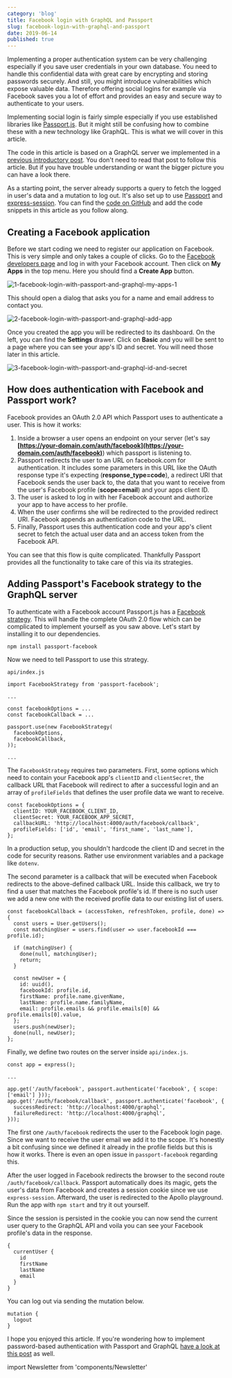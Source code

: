 ```yaml
---
category: 'blog'
title: Facebook login with GraphQL and Passport
slug: facebook-login-with-graphql-and-passport
date: 2019-06-14
published: true
---
```


Implementing a proper authentication system can be very challenging especially if you save user credentials in your own database. You need to handle this confidential data with great care by encrypting and storing passwords securely. And still, you might introduce vulnerabilities which expose valuable data. Therefore offering social logins for example via Facebook saves you a lot of effort and provides an easy and secure way to authenticate to your users.

Implementing social login is fairly simple especially if you use established libraries like [Passport.js](https://github.com/jaredhanson/passport). But it might still be confusing how to combine these with a new technology like GraphQL. This is what we will cover in this article.

The code in this article is based on a GraphQL server we implemented in a [previous introductory post](https://jkettmann.com/authentication-and-authorization-with-graphql-and-passport/). You don't need to read that post to follow this article. But if you have trouble understanding or want the bigger picture you can have a look there.

As a starting point, the server already supports a query to fetch the logged in user's data and a mutation to log out. It's also set up to use [Passport](https://github.com/jaredhanson/passport) and [express-session](https://github.com/expressjs/session). You can find the [code on GitHub](https://github.com/jkettmann/authentication-with-graphql-passport-and-react-starter) and add the code snippets in this article as you follow along.

## Creating a Facebook application

Before we start coding we need to register our application on Facebook. This is very simple and only takes a couple of clicks. Go to the [Facebook developers page](https://developers.facebook.com/) and log in with your Facebook account. Then click on **My Apps** in the top menu. Here you should find a **Create App** button.

![1-facebook-login-with-passport-and-graphql-my-apps-1](/content/images/2019/06/1-facebook-login-with-passport-and-graphql-my-apps-1.png)

This should open a dialog that asks you for a name and email address to contact you.

![2-facebook-login-with-passport-and-graphql-add-app](/content/images/2019/06/2-facebook-login-with-passport-and-graphql-add-app.png)

Once you created the app you will be redirected to its dashboard. On the left, you can find the **Settings** drawer. Click on **Basic** and you will be sent to a page where you can see your app's ID and secret. You will need those later in this article.

![3-facebook-login-with-passport-and-graphql-id-and-secret](/content/images/2019/06/3-facebook-login-with-passport-and-graphql-id-and-secret.png)

## How does authentication with Facebook and Passport work?

Facebook provides an OAuth 2.0 API which Passport uses to authenticate a user. This is how it works:

1. Inside a browser a user opens an endpoint on your server (let's say **[https://your-domain.com/auth/facebook](https://your-domain.com/auth/facebook)**) which passport is listening to.
2. Passport redirects the user to an URL on facebook.com for authentication. It includes some parameters in this URL like the OAuth response type it's expecting (**response_type=code**), a redirect URI that Facebook sends the user back to, the data that you want to receive from the user's Facebook profile (**scope=email**) and your apps client ID.
3. The user is asked to log in with her Facebook account and authorize your app to have access to her profile.
4. When the user confirms she will be redirected to the provided redirect URI. Facebook appends an authentication code to the URL.
5. Finally, Passport uses this authentication code and your app's client secret to fetch the actual user data and an access token from the Facebook API.

You can see that this flow is quite complicated. Thankfully Passport provides all the functionality to take care of this via its strategies.

## Adding Passport's Facebook strategy to the GraphQL server

To authenticate with a Facebook account Passport.js has a [Facebook strategy](https://github.com/jaredhanson/passport-facebook). This will handle the complete OAuth 2.0 flow which can be complicated to implement yourself as you saw above. Let's start by installing it to our dependencies.

    npm install passport-facebook


Now we need to tell Passport to use this strategy.

`api/index.js`

    import FacebookStrategy from 'passport-facebook';

    ...

    const facebookOptions = ...
    const facebookCallback = ...

    passport.use(new FacebookStrategy(
      facebookOptions,
      facebookCallback,
    ));

    ...


The `FacebookStrategy` requires two parameters. First, some options which need to contain your Facebook app's `clientID` and `clientSecret`, the callback URL that Facebook will redirect to after a successful login and an array of `profileFields` that defines the user profile data we want to receive.

    const facebookOptions = {
      clientID: YOUR_FACEBOOK_CLIENT_ID,
      clientSecret: YOUR_FACEBOOK_APP_SECRET,
      callbackURL: 'http://localhost:4000/auth/facebook/callback',
      profileFields: ['id', 'email', 'first_name', 'last_name'],
    };


In a production setup, you shouldn't hardcode the client ID and secret in the code for security reasons. Rather use environment variables and a package like `dotenv`.

The second parameter is a callback that will be executed when Facebook redirects to the above-defined callback URL. Inside this callback, we try to find a user that matches the Facebook profile's id. If there is no such user we add a new one with the received profile data to our existing list of users.

    const facebookCallback = (accessToken, refreshToken, profile, done) => {
      const users = User.getUsers();
      const matchingUser = users.find(user => user.facebookId === profile.id);

      if (matchingUser) {
        done(null, matchingUser);
        return;
      }

      const newUser = {
        id: uuid(),
        facebookId: profile.id,
        firstName: profile.name.givenName,
        lastName: profile.name.familyName,
        email: profile.emails && profile.emails[0] && profile.emails[0].value,
      };
      users.push(newUser);
      done(null, newUser);
    };


Finally, we define two routes on the server inside `api/index.js`.

    const app = express();

    ...

    app.get('/auth/facebook', passport.authenticate('facebook', { scope: ['email'] }));
    app.get('/auth/facebook/callback', passport.authenticate('facebook', {
      successRedirect: 'http://localhost:4000/graphql',
      failureRedirect: 'http://localhost:4000/graphql',
    }));


The first one `/auth/facebook` redirects the user to the Facebook login page. Since we want to receive the user email we add it to the scope. It's honestly a bit confusing since we defined it already in the profile fields but this is how it works. There is even an open issue in `passport-facebook` regarding this.

After the user logged in Facebook redirects the browser to the second route `/auth/facebook/callback`. Passport automatically does its magic, gets the user's data from Facebook and creates a session cookie since we use `express-session`. Afterward, the user is redirected to the Apollo playground. Run the app with `npm start` and try it out yourself.

Since the session is persisted in the cookie you can now send the current user query to the GraphQL API and voila you can see your Facebook profile's data in the response.

    {
      currentUser {
        id
        firstName
        lastName
        email
      }
    }


You can log out via sending the mutation below.

    mutation {
      logout
    }


I hope you enjoyed this article. If you're wondering how to implement password-based authentication with Passport and GraphQL [have a look at this post](https://jkettmann.com/password-based-authentication-with-graphql-and-passport/) as well.

import Newsletter from 'components/Newsletter'

<Newsletter formId="1499362:x4g7a4"/>